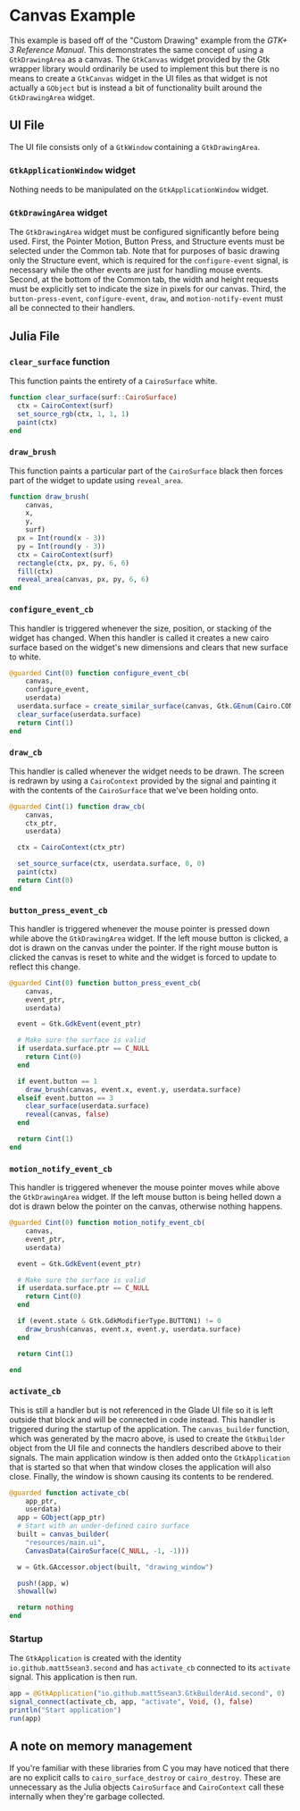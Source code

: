 # Canvas Example

This example is based off of the "Custom Drawing" example from the *GTK+ 3 Reference Manual*. This demonstrates the same concept of using a `GtkDrawingArea` as a canvas. The `GtkCanvas` widget provided by the Gtk wrapper library would ordinarily be used to implement this but there is no means to create a `GtkCanvas` widget in the UI files as that widget is not actually a `GObject` but is instead a bit of functionality built around the `GtkDrawingArea` widget.

## UI File

The UI file consists only of a `GtkWindow` containing a `GtkDrawingArea`.

### `GtkApplicationWindow` widget

Nothing needs to be manipulated on the `GtkApplicationWindow` widget.

### `GtkDrawingArea` widget

The `GtkDrawingArea` widget must be configured significantly before being used. First, the Pointer Motion, Button Press, and Structure events must be selected under the Common tab. Note that for purposes of basic drawing only the Structure event, which is required for the `configure-event` signal, is necessary while the other events are just for handling mouse events. Second, at the bottom of the Common tab, the width and height requests must be explicitly set to indicate the size in pixels for our canvas. Third, the `button-press-event`, `configure-event`, `draw`, and `motion-notify-event` must all be connected to their handlers.

## Julia File

### `clear_surface` function 

This function paints the entirety of a `CairoSurface` white.

```julia
function clear_surface(surf::CairoSurface)
  ctx = CairoContext(surf)
  set_source_rgb(ctx, 1, 1, 1)
  paint(ctx)
end
```

### `draw_brush`

This function paints a particular part of the `CairoSurface` black then forces part of the widget to update using `reveal_area`.

```julia
function draw_brush(
    canvas,
    x,
    y,
    surf)
  px = Int(round(x - 3))
  py = Int(round(y - 3))
  ctx = CairoContext(surf)
  rectangle(ctx, px, py, 6, 6)
  fill(ctx)
  reveal_area(canvas, px, py, 6, 6)
end
```

### `configure_event_cb`

This handler is triggered whenever the size, position, or stacking of the widget has changed. When this handler is called it creates a new cairo surface based on the widget's new dimensions and clears that new surface to white.

```julia
@guarded Cint(0) function configure_event_cb(
    canvas,
    configure_event,
    userdata)
  userdata.surface = create_similar_surface(canvas, Gtk.GEnum(Cairo.CONTENT_COLOR_ALPHA))
  clear_surface(userdata.surface)
  return Cint(1)
end
```

### `draw_cb`

This handler is called whenever the widget needs to be drawn. The screen is redrawn by using a `CairoContext` provided by the signal and painting it with the contents of the `CairoSurface` that we've been holding onto.

```julia
@guarded Cint(1) function draw_cb(
    canvas,
    ctx_ptr,
    userdata)

  ctx = CairoContext(ctx_ptr)

  set_source_surface(ctx, userdata.surface, 0, 0)
  paint(ctx)
  return Cint(0)
end
```

### `button_press_event_cb`

This handler is triggered whenever the mouse pointer is pressed down while above the `GtkDrawingArea` widget. If the left mouse button is clicked, a dot is drawn on the canvas under the pointer. If the right mouse button is clicked the canvas is reset to white and the widget is forced to update to reflect this change.

```julia
@guarded Cint(0) function button_press_event_cb(
    canvas,
    event_ptr,
    userdata) 

  event = Gtk.GdkEvent(event_ptr)

  # Make sure the surface is valid
  if userdata.surface.ptr == C_NULL
    return Cint(0)
  end

  if event.button == 1
    draw_brush(canvas, event.x, event.y, userdata.surface)
  elseif event.button == 3
    clear_surface(userdata.surface)
    reveal(canvas, false)
  end

  return Cint(1)
end
```

### `motion_notify_event_cb`

This handler is triggered whenever the mouse pointer moves while above the `GtkDrawingArea` widget. If the left mouse button is being helled down a dot is drawn below the pointer on the canvas, otherwise nothing happens.

```julia
@guarded Cint(0) function motion_notify_event_cb(
    canvas,
    event_ptr,
    userdata)

  event = Gtk.GdkEvent(event_ptr)

  # Make sure the surface is valid
  if userdata.surface.ptr == C_NULL
    return Cint(0)
  end

  if (event.state & Gtk.GdkModifierType.BUTTON1) != 0
    draw_brush(canvas, event.x, event.y, userdata.surface)
  end

  return Cint(1)

end
```

### `activate_cb`

This is still a handler but is not referenced in the Glade UI file so it is left outside that block and will be connected in code instead. This handler is triggered during the startup of the application. The `canvas_builder` function, which was generated by the macro above, is used to create the `GtkBuilder` object from the UI file and connects the handlers described above to their signals. The main application window is then added onto the `GtkApplication` that is started so that when that window closes the application will also close. Finally, the window is shown causing its contents to be rendered.

```julia
@guarded function activate_cb(
    app_ptr,
    userdata)
  app = GObject(app_ptr)
  # Start with an under-defined cairo surface
  built = canvas_builder(
    "resources/main.ui", 
    CanvasData(CairoSurface(C_NULL, -1, -1)))

  w = Gtk.GAccessor.object(built, "drawing_window")

  push!(app, w)
  showall(w)

  return nothing
end
```

### Startup

The `GtkApplication` is created with the identity `io.github.matt5sean3.second` and has `activate_cb` connected to its `activate` signal. This application is then run.

```julia
app = @GtkApplication("io.github.matt5sean3.GtkBuilderAid.second", 0)
signal_connect(activate_cb, app, "activate", Void, (), false)
println("Start application")
run(app)
```

## A note on memory management

If you're familiar with these libraries from C you may have noticed that there are no explicit calls to `cairo_surface_destroy` or `cairo_destroy`. These are unnecessary as the Julia objects `CairoSurface` and `CairoContext` call these internally when they're garbage collected.

